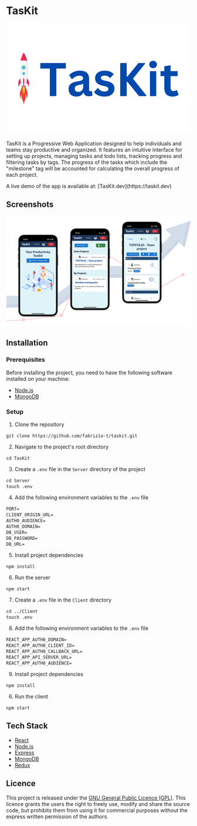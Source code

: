 # TasKit

<p align="center">
  <img src="images/logo.png" />
</p>

<p>TasKit is a Progressive Web Application designed to help individuals and teams stay productive and organized. It features an intuitive interface for setting up projects, managing tasks and todo lists, tracking progress and filtering tasks by tags. The progress of the tasks which include the "milestone" tag will be accounted for calculating the overall progress of each project.</p>
<p>A live demo of the app is available at: [TasKit.dev](https://taskit.dev)</p>

## Screenshots

<p align="center">
  <img src="images/10.png" />
</p>

## Installation

### Prerequisites
Before installing the project, you need to have the following software installed on your machine:
- [Node.js](https://nodejs.org/en/download/)
- [MongoDB](https://www.mongodb.com/download-center)

### Setup
1. Clone the repository
```
git clone https://github.com/fabrizio-t/taskit.git
```
2. Navigate to the project's root directory
```
cd TasKit
```
3. Create a `.env` file in the `Server` directory of the project
```
cd Server
touch .env
```
4. Add the following environment variables to the `.env` file
```
PORT=
CLIENT_ORIGIN_URL=
AUTH0_AUDIENCE=
AUTH0_DOMAIN=
DB_USER=
DB_PASSWORD=
DB_URL=
```
5. Install project dependencies
```
npm install
```
6. Run the server
```
npm start
```
7. Create a `.env` file in the `Client` directory
```
cd ../Client
touch .env
```
8. Add the following environment variables to the `.env` file
```
REACT_APP_AUTH0_DOMAIN=
REACT_APP_AUTH0_CLIENT_ID=
REACT_APP_AUTH0_CALLBACK_URL=
REACT_APP_API_SERVER_URL=
REACT_APP_AUTH0_AUDIENCE=
```
9. Install project dependencies
```
npm install
```
6. Run the client
```
npm start
```

## Tech Stack
- [React](https://reactjs.org/)
- [Node.js](https://nodejs.org/)
- [Express](https://expressjs.com/)
- [MongoDB](https://www.mongodb.com/)
- [Redux](https://redux.js.org/)

## Licence
This project is released under the [GNU General Public Licence (GPL)](https://www.gnu.org/licenses/gpl-3.0.en.html). This licence grants the users the right to freely use, modify and share the source code, but prohibits them from using it for commercial purposes without the express written permission of the authors.
